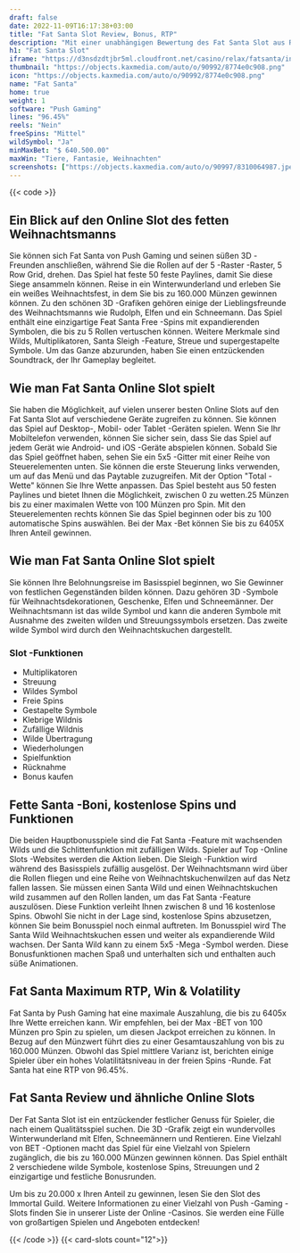 ```yaml
---
draft: false
date: 2022-11-09T16:17:38+03:00
title: "Fat Santa Slot Review, Bonus, RTP"
description: "Mit einer unabhängigen Bewertung des Fat Santa Slot aus Relax Gaming können Sie kostenlos oder echtes Geld spielen und hier einen Bonus erhalten!"
h1: "Fat Santa Slot"
iframe: "https://d3nsdzdtjbr5ml.cloudfront.net/casino/relax/fatsanta/index.html?&moneymode=fun"
thumbnail: "https://objects.kaxmedia.com/auto/o/90992/8774e0c908.png"
icon: "https://objects.kaxmedia.com/auto/o/90992/8774e0c908.png"
name: "Fat Santa"
home: true
weight: 1
software: "Push Gaming"
lines: "96.45%"
reels: "Nein"
freeSpins: "Mittel"
wildSymbol: "Ja"
minMaxBet: "$ 640.500.00"
maxWin: "Tiere, Fantasie, Weihnachten"
screenshots: ["https://objects.kaxmedia.com/auto/o/90997/8310064987.jpeg"]
---
```


{{< code >}}<h2>Ein Blick auf den Online Slot des fetten Weihnachtsmanns</h2><p>Sie können sich Fat Santa von Push Gaming und seinen süßen 3D -Freunden anschließen, während Sie die Rollen auf der 5 -Raster -Raster, 5 Row Grid, drehen. Das Spiel hat feste 50 feste Paylines, damit Sie diese Siege ansammeln können. Reise in ein Winterwunderland und erleben Sie ein weißes Weihnachtsfest, in dem Sie bis zu 160.000 Münzen gewinnen können. Zu den schönen 3D -Grafiken gehören einige der Lieblingsfreunde des Weihnachtsmanns wie Rudolph, Elfen und ein Schneemann. Das Spiel enthält eine einzigartige Feat Santa Free -Spins mit expandierenden Symbolen, die bis zu 5 Rollen vertuschen können. Weitere Merkmale sind Wilds, Multiplikatoren, Santa Sleigh -Feature, Streue und supergestapelte Symbole. Um das Ganze abzurunden, haben Sie einen entzückenden Soundtrack, der Ihr Gameplay begleitet.</p><h2>Wie man Fat Santa Online Slot spielt</h2><p>Sie haben die Möglichkeit, auf vielen unserer besten Online Slots auf den Fat Santa Slot auf verschiedene Geräte zugreifen zu können. Sie können das Spiel auf Desktop-, Mobil- oder Tablet -Geräten spielen. Wenn Sie Ihr Mobiltelefon verwenden, können Sie sicher sein, dass Sie das Spiel auf jedem Gerät wie Android- und iOS -Geräte abspielen können. Sobald Sie das Spiel geöffnet haben, sehen Sie ein 5x5 -Gitter mit einer Reihe von Steuerelementen unten. Sie können die erste Steuerung links verwenden, um auf das Menü und das Paytable zuzugreifen. Mit der Option "Total -Wette" können Sie Ihre Wette anpassen. Das Spiel besteht aus 50 festen Paylines und bietet Ihnen die Möglichkeit, zwischen 0 zu wetten.25 Münzen bis zu einer maximalen Wette von 100 Münzen pro Spin. Mit den Steuerelementen rechts können Sie das Spiel beginnen oder bis zu 100 automatische Spins auswählen. Bei der Max -Bet können Sie bis zu 6405X Ihren Anteil gewinnen.</p><h2>Wie man Fat Santa Online Slot spielt</h2><p>Sie können Ihre Belohnungsreise im Basisspiel beginnen, wo Sie Gewinner von festlichen Gegenständen bilden können. Dazu gehören 3D -Symbole für Weihnachtsdekorationen, Geschenke, Elfen und Schneemänner. Der Weihnachtsmann ist das wilde Symbol und kann die anderen Symbole mit Ausnahme des zweiten wilden und Streuungssymbols ersetzen. Das zweite wilde Symbol wird durch den Weihnachtskuchen dargestellt.</p><h3>
Slot -Funktionen</h3><ul>
<li></span>
Multiplikatoren</li>
<li></span>
Streuung</li>
<li></span>
Wildes Symbol</li>
<li></span>
Freie Spins</li>
<li></span>
Gestapelte Symbole</li>
<li></span>
Klebrige Wildnis</li>
<li></span>
Zufällige Wildnis</li>
<li></span>
Wilde Übertragung</li>
<li></span>
Wiederholungen</li>
<li></span>
Spielfunktion</li>
<li></span>
Rücknahme</li>
<li></span>
Bonus kaufen</li></ul><h2> Fette Santa -Boni, kostenlose Spins und Funktionen</h2><p>Die beiden Hauptbonusspiele sind die Fat Santa -Feature mit wachsenden Wilds und die Schlittenfunktion mit zufälligen Wilds. Spieler auf Top -Online Slots -Websites werden die Aktion lieben. Die Sleigh -Funktion wird während des Basisspiels zufällig ausgelöst. Der Weihnachtsmann wird über die Rollen fliegen und eine Reihe von Weihnachtskuchenwilzen auf das Netz fallen lassen. Sie müssen einen Santa Wild und einen Weihnachtskuchen wild zusammen auf den Rollen landen, um das Fat Santa -Feature auszulösen. Diese Funktion verleiht Ihnen zwischen 8 und 16 kostenlose Spins. Obwohl Sie nicht in der Lage sind, kostenlose Spins abzusetzen, können Sie beim Bonusspiel noch einmal auftreten. Im Bonusspiel wird The Santa Wild Weihnachtskuchen essen und weiter als expandierende Wild wachsen. Der Santa Wild kann zu einem 5x5 -Mega -Symbol werden. Diese Bonusfunktionen machen Spaß und unterhalten sich und enthalten auch süße Animationen.</p><h2> Fat Santa Maximum RTP, Win & Volatility</h2><p>Fat Santa by Push Gaming hat eine maximale Auszahlung, die bis zu 6405x Ihre Wette erreichen kann. Wir empfehlen, bei der Max -BET von 100 Münzen pro Spin zu spielen, um diesen Jackpot erreichen zu können. In Bezug auf den Münzwert führt dies zu einer Gesamtauszahlung von bis zu 160.000 Münzen. Obwohl das Spiel mittlere Varianz ist, berichten einige Spieler über ein hohes Volatilitätsniveau in der freien Spins -Runde. Fat Santa hat eine RTP von 96.45%.</p><h2>Fat Santa Review und ähnliche Online Slots</h2><p>Der Fat Santa Slot ist ein entzückender festlicher Genuss für Spieler, die nach einem Qualitätsspiel suchen. Die 3D -Grafik zeigt ein wundervolles Winterwunderland mit Elfen, Schneemännern und Rentieren. Eine Vielzahl von BET -Optionen macht das Spiel für eine Vielzahl von Spielern zugänglich, die bis zu 160.000 Münzen gewinnen können. Das Spiel enthält 2 verschiedene wilde Symbole, kostenlose Spins, Streuungen und 2 einzigartige und festliche Bonusrunden.</p><p>Um bis zu 20.000 x Ihren Anteil zu gewinnen, lesen Sie den Slot des Immortal Guild.  Weitere Informationen zu einer Vielzahl von Push -Gaming -Slots finden Sie in unserer Liste der Online -Casinos. Sie werden eine Fülle von großartigen Spielen und Angeboten entdecken!</p>{{< /code >}}
{{< card-slots count="12">}}